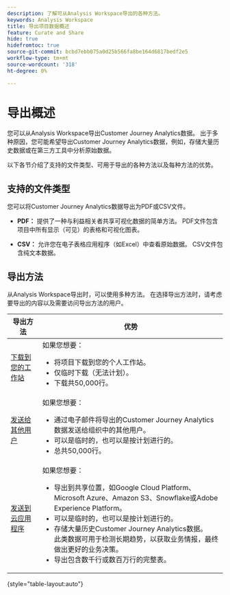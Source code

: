 ```yaml
---
description: 了解可从Analysis Workspace导出的各种方法。
keywords: Analysis Workspace
title: 导出项目数据概述
feature: Curate and Share
hide: true
hidefromtoc: true
source-git-commit: bcbd7ebb075a0d25b566fa8be164d6817bedf2e5
workflow-type: tm+mt
source-wordcount: '318'
ht-degree: 0%

---
```


# 导出概述

您可以从Analysis Workspace导出Customer Journey Analytics数据。 出于多种原因，您可能希望导出Customer Journey Analytics数据，例如，存储大量历史数据或在第三方工具中分析原始数据。

以下各节介绍了支持的文件类型、可用于导出的各种方法以及每种方法的优势。

## 支持的文件类型

您可以将Customer Journey Analytics数据导出为PDF或CSV文件。

* **PDF：** 提供了一种与利益相关者共享可视化数据的简单方法。 PDF文件包含项目中所有显示（可见）的表格和可视化图表。

* **CSV：** 允许您在电子表格应用程序（如Excel）中查看原始数据。 CSV文件包含纯文本数据。

## 导出方法

从Analysis Workspace导出时，可以使用多种方法。 在选择导出方法时，请考虑要导出的内容以及需要访问导出方法的用户。

| 导出方法 | 优势 |
|---------|----------|
| [下载到您的工作站](/help/analysis-workspace/export/download-send.md) | 如果您想要： <ul><li>将项目下载到您的个人工作站。</li><li>仅临时下载（无法计划）。</li> <li>下载共50,000行。</li> <!--true? Are there 2 different options to download to your workstation?--> <!-- is this emailing it? --> |
| [发送给其他用户](/help/analysis-workspace/export/t-schedule-report.md) | 如果您想要： <ul><li>通过电子邮件将导出的Customer Journey Analytics数据发送给组织中的其他用户。</li><li>可以是临时的，也可以是按计划进行的。</li> <li>总共50,000行。</li> <!--true?--> |
| [发送到云应用程序](/help/analysis-workspace/export/export-cloud.md) | 如果您想要： <ul><li>导出到共享位置，如Google Cloud Platform、Microsoft Azure、Amazon S3、Snowflake或Adobe Experience Platform。</li><li>可以是临时的，也可以是按计划进行的。</li><li>存储大量历史Customer Journey Analytics数据。</br>此类数据可用于检测长期趋势，以获取业务情报，最终做出更好的业务决策。</li><li>导出包含数千行或数百万行的完整表。<!-- What other things? Wiki talks about things that aren't even possible in Data Warehouse. What are they? --> </li> |

{style="table-layout:auto"}


